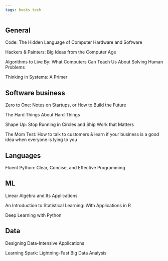 ```yaml
---
tags: books tech
---
```



## General 

Code: The Hidden Language of Computer Hardware and Software

Hackers & Painters: Big Ideas from the Computer Age

Algorithms to Live By: What Computers Can Teach Us About Solving Human Problems

Thinking in Systems: A Primer



## Software business

Zero to One: Notes on Startups, or How to Build the Future

The Hard Things About Hard Things 

Shape Up: Stop Running in Circles and Ship Work that Matters

The Mom Test: How to talk to customers & learn if your business is a good idea when everyone is lying to you


## Languages

Fluent Python: Clear, Concise, and Effective Programming

## ML 

Linear Algebra and Its Applications

An Introduction to Statistical Learning: With Applications in R

Deep Learning with Python

## Data

Designing Data-Intensive Applications

Learning Spark: Lightning-Fast Big Data Analysis



